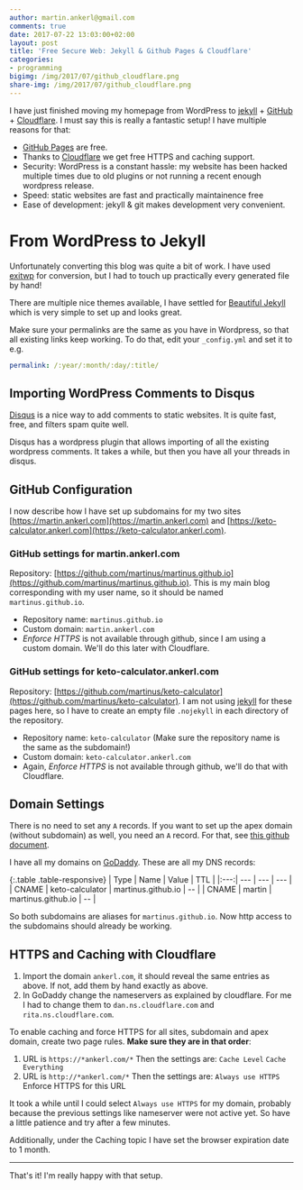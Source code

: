 ```yaml
---
author: martin.ankerl@gmail.com
comments: true
date: 2017-07-22 13:03:00+02:00
layout: post
title: 'Free Secure Web: Jekyll & Github Pages & Cloudflare'
categories:
- programming
bigimg: /img/2017/07/github_cloudflare.png
share-img: /img/2017/07/github_cloudflare.png
---
```


I have just finished moving my homepage from WordPress to [jekyll](https://jekyllrb.com/) + [GitHub](https://github.com/) + [Cloudflare](https://www.cloudflare.com/). I must say this is really a fantastic setup! I have multiple reasons for that:

* [GitHub Pages](https://pages.github.com/) are free.
* Thanks to [Cloudflare](https://www.cloudflare.com/) we get free HTTPS and caching support.
* Security: WordPress is a constant hassle: my website has been hacked multiple times due to old plugins or not running a recent enough wordpress release. 
* Speed: static websites are fast and practically maintainence free
* Ease of development: jekyll & git makes development very convenient.


# From WordPress to Jekyll

Unfortunately converting this blog was quite a bit of work. I have used [exitwp](https://github.com/thomasf/exitwp) for conversion, but I had to touch up practically every generated file by hand!

There are multiple nice themes available, I have settled for [Beautiful Jekyll](http://deanattali.com/beautiful-jekyll/) which is very simple to set up and looks great.

Make sure your permalinks are the same as you have in Wordpress, so that all existing links keep working. To do that, edit your `_config.yml` and set it to e.g.

```yml
permalink: /:year/:month/:day/:title/ 
```

## Importing WordPress Comments to Disqus 

[Disqus](https://disqus.com/) is a nice way to add comments to static websites. It is quite fast, free, and filters spam quite well.

Disqus has a wordpress plugin that allows importing of all the existing wordpress comments. It takes a while, but then you have all your threads in disqus. 


## GitHub Configuration

I now describe how I have set up subdomains for my two sites [https://martin.ankerl.com](https://martin.ankerl.com) and [https://keto-calculator.ankerl.com](https://keto-calculator.ankerl.com).

### GitHub settings for martin.ankerl.com

Repository: [https://github.com/martinus/martinus.github.io](https://github.com/martinus/martinus.github.io). This is my main blog corresponding with my user name, so it should be named `martinus.github.io`.

* Repository name: `martinus.github.io`
* Custom domain: `martin.ankerl.com`
* *Enforce HTTPS* is not available through github, since I am using a custom domain. We'll do this later with Cloudflare.

### GitHub settings for keto-calculator.ankerl.com

Repository: [https://github.com/martinus/keto-calculator](https://github.com/martinus/keto-calculator). I am not using [jekyll](https://jekyllrb.com/) for these pages here, so I have to create an empty file `.nojekyll` in each directory of the repository.

* Repository name: `keto-calculator` (Make sure the repository name is the same as the subdomain!)
* Custom domain: `keto-calculator.ankerl.com`
* Again, *Enforce HTTPS* is not available through github, we'll do that with Cloudflare.

## Domain Settings

There is no need to set any `A` records. If you want to set up the apex domain (without subdomain) as well, you need an `A` record. For that, see [this github document](https://help.github.com/articles/setting-up-an-apex-domain/#configuring-a-records-with-your-dns-provider).

I have all my domains on [GoDaddy](https://godaddy.com). These are all my DNS records:

{:.table .table-responsive}
| Type | Name | Value | TTL | 
|:---:| --- | --- | --- |
| CNAME | keto-calculator | martinus.github.io | -- |
| CNAME | martin | martinus.github.io | -- |

So both subdomains are aliases for `martinus.github.io`. Now http access to the subdomains should already be working.

## HTTPS and Caching with Cloudflare

1. Import the domain `ankerl.com`, it should reveal the same entries as above. If not, add them by hand exactly as above.
1. In GoDaddy change the nameservers as explained by cloudflare. For me I had to change them to `dan.ns.cloudflare.com` and `rita.ns.cloudflare.com`.

To enable caching and force HTTPS for all sites, subdomain and apex domain, create two page rules. **Make sure they are in that order**:

1. URL is `https://*ankerl.com/*` Then the settings are: `Cache Level` `Cache Everything`
1. URL is `http://*ankerl.com/*` Then the settings are: `Always use HTTPS` Enforce HTTPS for this URL

It took a while until I could select `Always use HTTPS` for my domain, probably because the previous settings like nameserver were not active yet. So have a little patience and try after a few minutes.

Additionally, under the Caching topic I have set the browser expiration date to 1 month. 

* * * 

That's it! I'm really happy with that setup. 